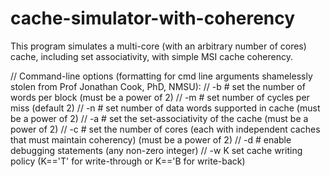# cache-simulator-with-coherency

This program simulates a multi-core (with an arbitrary number of cores) cache, including set associativity, with simple MSI cache coherency. 

// Command-line options (formatting for cmd line arguments shamelessly stolen from Prof Jonathan Cook, PhD, NMSU):
//    -b #     set the number  of words per block (must be a power of 2)
//    -m #     set number of cycles per miss (default 2)
//    -n #     set number of data words supported in cache (must be a power of 2)
//    -a #     set the set-associativity of the cache (must be a power of 2)
//    -c #     set the number of cores (each with independent caches that must maintain coherency) (must be a power of 2)
//    -d #     enable debugging statements (any non-zero integer)
//    -w K     set cache writing policy (K=='T' for write-through or K=='B for write-back) 
